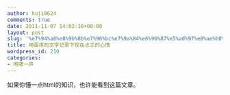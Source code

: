 ```yaml
---
author: huji0624
comments: true
date: 2011-11-07 14:02:16+00:00
layout: post
slug: '%e7%94%a8%e8%9b%8b%e7%96%bc%e7%9a%84%e6%96%87%e5%ad%97%e8%ae%b0%e4%b8%8b%e7%8e%b0%e5%9c%a8%e5%bf%90%e5%bf%91%e7%9a%84%e5%bf%83%e6%83%85'
title: 用蛋疼的文字记录下现在忐忑的心情
wordpress_id: 210
categories:
- 咆哮一声
---
```


如果你懂一点html的知识，也许能看到这篇文章。









